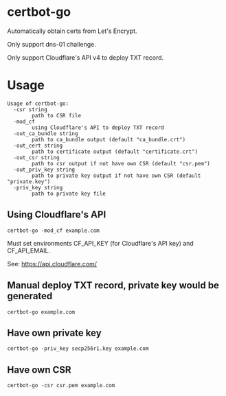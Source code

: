 # certbot-go
Automatically obtain certs from Let's Encrypt.

Only support dns-01 challenge.

Only support Cloudflare's API v4 to deploy TXT record.

# Usage
```
Usage of certbot-go:
  -csr string
    	path to CSR file
  -mod_cf
    	using Cloudflare's API to deploy TXT record
  -out_ca_bundle string
    	path to ca_bundle output (default "ca_bundle.crt")
  -out_cert string
    	path to certificate output (default "certificate.crt")
  -out_csr string
    	path to csr output if not have own CSR (default "csr.pem")
  -out_priv_key string
    	path to private key output if not have own CSR (default "private.key")
  -priv_key string
    	path to private key file
```

## Using Cloudflare's API
```
certbot-go -mod_cf example.com
```
Must set environments CF_API_KEY (for Cloudflare's API key) and CF_API_EMAIL.

See: https://api.cloudflare.com/

## Manual deploy TXT record, private key would be generated
```
certbot-go example.com
```

## Have own private key
```
certbot-go -priv_key secp256r1.key example.com
```

## Have own CSR
```
certbot-go -csr csr.pem example.com
```